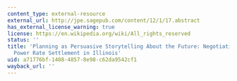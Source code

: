 ```yaml
---
content_type: external-resource
external_url: http://jpe.sagepub.com/content/12/1/17.abstract
has_external_license_warning: true
license: https://en.wikipedia.org/wiki/All_rights_reserved
status: ''
title: 'Planning as Persuasive Storytelling About the Future: Negotiating an Electric
  Power Rate Settlement in Illinois'
uid: a71776bf-1408-4857-8e98-c62da9542cf1
wayback_url: ''
---
```

